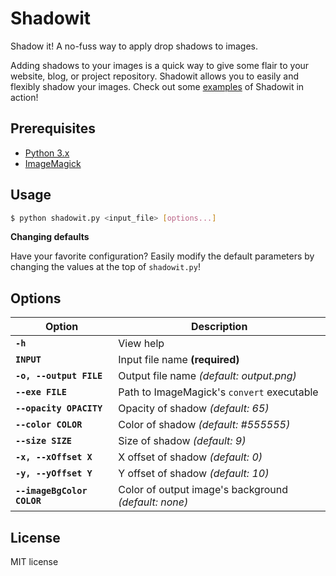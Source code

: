 # Shadowit

Shadow it! A no-fuss way to apply drop shadows to images.

Adding shadows to your images is a quick way to give some flair to your website, blog, or project repository. Shadowit allows you to easily and flexibly shadow your images. Check out some [examples](examples/examples.md) of Shadowit in action!

## Prerequisites

- [Python 3.x](https://www.python.org/downloads/)
- [ImageMagick](http://www.imagemagick.org/script/binary-releases.php)

## Usage

```bash
$ python shadowit.py <input_file> [options...]
```

**Changing defaults**

Have your favorite configuration? Easily modify the default parameters by changing the values at the top of `shadowit.py`!

## Options

Option                      | Description
---                         | ---
**`-h`**                    | View help
**`INPUT`**                 | Input file name **(required)**
**`-o, --output FILE`**     | Output file name *(default: output.png)*
**`--exe FILE`**            | Path to ImageMagick's `convert` executable
**`--opacity OPACITY`**     | Opacity of shadow *(default: 65)*
**`--color COLOR`**         | Color of shadow *(default: #555555)*
**`--size SIZE`**           | Size of shadow *(default: 9)*
**`-x, --xOffset X`**       | X offset of shadow *(default: 0)*
**`-y, --yOffset Y`**       | Y offset of shadow *(default: 10)*
**`--imageBgColor COLOR`**  | Color of output image's background *(default: none)*

## License

MIT license
